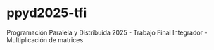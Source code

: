 # ppyd2025-tfi
Programación Paralela y Distribuida 2025 - Trabajo Final Integrador - Multiplicación de matrices
